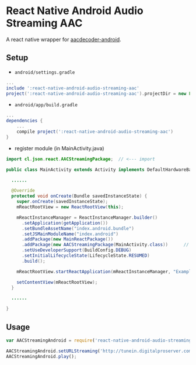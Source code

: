 # React Native Android Audio Streaming AAC

A react native wrapper for [aacdecoder-android](https://code.google.com/p/aacdecoder-android/).


## Setup

* `android/settings.gradle`

```gradle
...
include ':react-native-android-audio-streaming-aac'
project(':react-native-android-audio-streaming-aac').projectDir = new File(settingsDir, '../node_modules/react-native-android-audio-streaming-aac')
```

* `android/app/build.gradle`

```gradle
...
dependencies {
    ...
    compile project(':react-native-android-audio-streaming-aac')
}
```

* register module (in MainActivity.java)

```java
import cl.json.react.AACStreamingPackage;  // <--- import

public class MainActivity extends Activity implements DefaultHardwareBackBtnHandler {

  ......

  @Override
  protected void onCreate(Bundle savedInstanceState) {
    super.onCreate(savedInstanceState);
    mReactRootView = new ReactRootView(this);

    mReactInstanceManager = ReactInstanceManager.builder()
      .setApplication(getApplication())
      .setBundleAssetName("index.android.bundle")
      .setJSMainModuleName("index.android")
      .addPackage(new MainReactPackage())
      .addPackage(new AACStreamingPackage(MainActivity.class))      // <------- add package
      .setUseDeveloperSupport(BuildConfig.DEBUG)
      .setInitialLifecycleState(LifecycleState.RESUMED)
      .build();

    mReactRootView.startReactApplication(mReactInstanceManager, "ExampleRN", null);

    setContentView(mReactRootView);
  }

  ......

}
```

## Usage

```js
var AACStreamingAndroid = require('react-native-android-audio-streaming-aac');

AACStreamingAndroid.setURLStreaming('http://tunein.digitalproserver.com/bioconcebb.aac');
AACStreamingAndroid.play();
```
